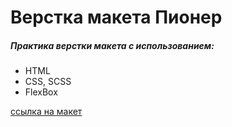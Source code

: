 # Верстка макета Пионер

##### Практика верстки макета с использованием:

* HTML
* CSS, SCSS
* FlexBox

[ссылка на макет](https://www.figma.com/file/rTIAAgDAufAPl61AWjYlrb/%D0%9F%D0%B8%D0%BE%D0%BD%D0%B5%D1%80?type=design&node-id=0-1&mode=design&t=EfsfTyixJv8dkfeX-0)